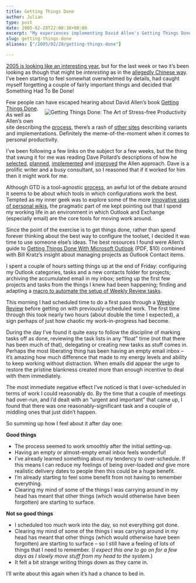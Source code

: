 ```yaml
---
title: Getting Things Done
author: Julian
type: post
date: 2005-02-28T22:00:30+00:00
excerpt: "My experiences implementing David Allen's Getting Things Done method."
slug: getting-things-done 
aliases: ["/2005/02/28/getting-things-done"]

---
```

[2005 is looking like an interesting year][1], but for the last week or two it&#8217;s been looking as though that might be _interesting_ as in the [allegedly Chinese way][2]. I&#8217;ve been starting to feel somewhat overwhelmed by details, had caught myself forgetting a couple of fairly important things and decided that Something Had To Be Done!

Few people can have escaped hearing about David Allen&#8217;s book [Getting Things Done][3].[<img style="float:right; margin: 10px;" src="https://images.amazon.com/images/P/0749922648.02._SCMZZZZZZZ_.jpg" alt="Getting Things Done: The Art of Stress-free Productivity" />][3] As well as Allen&#8217;s own site describing the [process][4], there&#8217;s a rash of [other sites][5] describing variants and implementations. Definitely the meme-of-the-moment when it comes to personal productivity. 

I&#8217;ve been following a few links on the subject for a few weeks, but the thing that swung it for me was reading Dave Pollard&#8217;s descriptions of how he [selected][6], [planned][7], [implemented][8] and [improved][9] the Allen approach. Dave is a prolific writer and a busy consultant, so I reasoned that if it worked for him then it might work for me.

Although <abbrev title="Getting Things Done">GTD</abbrev> is a tool-agnostic [process][4], an awful lot of the debate around it seems to be about which tools in which configurations work the best. Tempted as my inner geek was to explore some of the more [innovative uses of personal wikis][10], the pragmatic part of me kept pointing out that I spend my working life in an environment in which Outlook and Exchange (especially email) are the core tools for moving work around.

Since the point of the exercise is to get things done, rather than spend forever thinking about the best way to configure the toolset, I decided it was time to use someone else&#8217;s ideas. The best resources I found were Allen&#8217;s guide to [Getting Things Done With Microsoft Outlook][11] (PDF, $10) combined with Bill Kratz&#8217;s insight about <a hre="https://home.comcast.net/~whkratz/id3.htm">managing projects as Outlook Contact items</a>.

I spent a couple of hours setting things up at the end of Friday: configuring my Outlook categories, tasks and a new contacts folder for projects; archiving the accumulated email in my inbox; setting up the first few projects and tasks from the things I knew had been happening; finding and adapting a [macro to automate the setup of Weekly Review tasks][12].

This morning I had scheduled time to do a first pass through a [Weekly Review][13] before getting on with previously-scheduled work. The first time through this took nearly two hours (about double the time I expected), a sign perhaps of just how chaotic my work-in-progress had become. 

During the day I&#8217;ve found it quite easy to follow the discipline of marking tasks off as done, reviewing the task lists in any &#8220;float&#8221; time (not that there has been much of that), delegating or creating new tasks as stuff comes in. Perhaps the most liberating thing has been having an empty email inbox &#8211; it&#8217;s amazing how much difference that made to my energy levels and ability to keep working without distraction. When emails did appear the urge to restore the pristine blankness created more than enough incentive to deal with them immediately.

The most immediate negative effect I&#8217;ve noticed is that I over-scheduled in terms of work I could reasonably do. By the time that a couple of meetings had over-run, and I&#8217;d dealt with an &#8220;urgent and important&#8221; that came up, I found that there was one reasonably-significant task and a couple of middling ones that just didn&#8217;t happen.

So summing up how I feel about it after day one:

**Good things**

  * The process seemed to work smoothly after the initial setting-up.
  * Having an empty or almost-empty email inbox feels wonderful!
  * I&#8217;ve already learned something about my tendency to over-schedule. If this means I can reduce my feelings of being over-loaded _and_ give more realistic delivery dates to people then this could be a huge benefit.
  * I&#8217;m already starting to feel some benefit from not having to remember everything.
  * Clearing my mind of some of the things I was carrying around in my head has meant that other things (which would otherwise have been forgotten) are starting to surface.

**Not so good things**

  * I scheduled too much work into the day, so not everything got done.
  * Clearing my mind of some of the things I was carrying around in my head has meant that other things (which would otherwise have been forgotten) are starting to surface &#8211; so I still have a feeling of lots of things that I need to remember. (_I expect this one to go on for a few days as I slowly move stuff from my head to the system._)
  * It felt a bit strange writing things down as they came in.

I&#8217;ll write about this again when it&#8217;s had a chance to bed in.

 [1]: https://www.synesthesia.co.uk/blog/archives/2005/01/20/five-and-a-half-weeks/
 [2]: https://www.bbc.co.uk/dna/hub/A807374
 [3]: https://www.amazon.co.uk/exec/obidos/redirect?tag=fivegocrazyinmid%26link_code=xm2%26camp=2025%26creative=165953%26path=https://www.amazon.co.uk/gp/redirect.html%253fASIN=0749922648%2526location=/o/ASIN/0749922648%25253FSubscriptionId=0EMV44A9A5YT1RVDGZ82 "View product details at Amazon"
 [4]: https://www.davidco.com/tips_tools/tip32.html
 [5]: https://del.icio.us/tag/gtd
 [6]: https://blogs.salon.com/0002007/2004/11/25.html
 [7]: https://blogs.salon.com/0002007/2004/11/30.html
 [8]: https://blogs.salon.com/0002007/2004/12/08.html
 [9]: https://blogs.salon.com/0002007/2004/12/23.html
 [10]: https://www.geekanddiva.com/tikiwiki/tiki-index.php?page=GettingThingsDoneOnwikidPad
 [11]: https://www.davidco.com/productDetail.php?id=43&IDoption=9
 [12]: https://michaelhyatt.blogs.com/workingsmart/2004/06/how_to_automate.html
 [13]: https://www.davidco.com/tips_tools/tip16.html